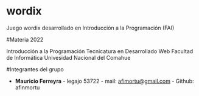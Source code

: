 # wordix
Juego wordix desarrollado en Introducción a la Programación (FAI)

#Materia 2022

Introducción a la Programación
Tecnicatura en Desarrollado Web
Facultad de Informática
Univesidad Nacional del Comahue

#Integrantes del grupo
- **Mauricio Ferreyra** - legajo 53722 - mail: afimortu@gmail.com - Github: afinmortu
